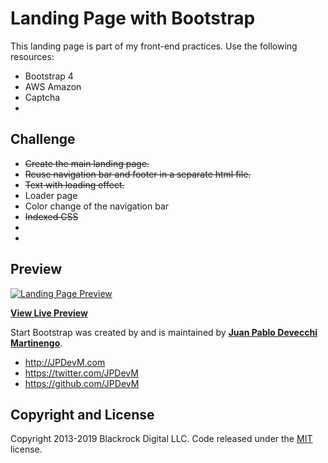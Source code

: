 # Landing Page with Bootstrap

This landing page is part of my front-end practices. Use the following resources:

- Bootstrap 4
- AWS Amazon
- Captcha
-

## Challenge

- ~~Create the main landing page.~~
- ~~Reuse navigation bar and footer in a separate html file.~~
- ~~Text with loading effect.~~
- Loader page
- Color change of the navigation bar
- ~~Indexed CSS~~
-
-

## Preview

[![Landing Page Preview](https://github.com/JPDevM/learn-code/tree/master/4%20Micro%20Proyect%20-%20Landing%20Page%20-%20Exxo/assets/img/readme-resourses/landing-page.png)](https://github.com/JPDevM/learn-code/tree/master/4%20Micro%20Proyect%20-%20Landing%20Page%20-%20Exxo/assets/img/readme-resourses/landing-page.png)

**[View Live Preview](https://exxo.es)**

Start Bootstrap was created by and is maintained by **[Juan Pablo Devecchi Martinengo](http://JPDevM.com/)**.

- http://JPDevM.com
- https://twitter.com/JPDevM
- https://github.com/JPDevM

## Copyright and License

Copyright 2013-2019 Blackrock Digital LLC. Code released under the [MIT](https://github.com/) license.
